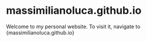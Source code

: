 # massimilianoluca.github.io
Welcome to my personal website. To visit it, navigate to {massimilianoluca.github.io}
